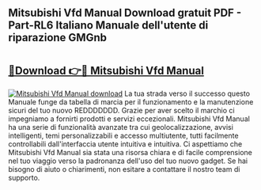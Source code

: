 ## Mitsubishi Vfd Manual Download gratuit PDF - Part-RL6 Italiano Manuale dell'utente di riparazione GMGnb

# <h2><a href="http://dfan35w.blite.top/?on=Mitsubishi+Vfd+Manual">🔗Download 👉🔴 Mitsubishi Vfd Manual</a></h2>

[![Mitsubishi Vfd Manual download](https://i.imgur.com/lujVjoI.png)](http://dfan35w.blite.top/?on=Mitsubishi+Vfd+Manual)
La tua strada verso il successo questo Manuale funge da tabella di marcia per il funzionamento e la manutenzione sicuri del tuo nuovo REDDDDDDD. Grazie per aver scelto il marchio ci impegniamo a fornirti prodotti e servizi eccezionali. Mitsubishi Vfd Manual ha una serie di funzionalità avanzate tra cui geolocalizzazione, avvisi intelligenti, temi personalizzabili e accesso multiutente, tutti facilmente controllabili dall'interfaccia utente intuitiva e intuitiva. Ci aspettiamo che Mitsubishi Vfd Manual sia stata una risorsa chiara e di facile comprensione nel tuo viaggio verso la padronanza dell'uso del tuo nuovo gadget. Se hai bisogno di aiuto o chiarimenti, non esitare a contattare il nostro team di supporto.
